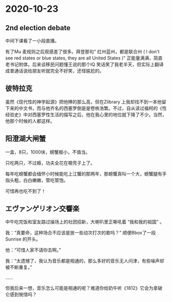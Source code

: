# 2020-10-23

## 2nd election debate

中间下课看了一小段直播。

有了Mu 麦规则之后观感差了很多。拜登那句“ 红州蓝州，都是联合州 ( I don't see red states or blue states, they are all United States )” 正能量满满，简直老书记附体。后来谈移民问题懂王说的那个IQ 笑话笑了我老半天，但实际上翻译成普通话说给朋友听就完全不好笑，还怪尴尬的。

## 彼特拉克

虽然《现代性的神学起源》把他捧的那么高，但在Zlibrary 上我却找不到一本他留下来的中文书，而与他齐名的西塞罗倒是是卷帙浩繁。不过，自从读过福柯的《性经验史》中对西塞罗性生活的描写之后，他在我心里的地位就下降了不少。当然，他那个时候的人都这样。

## 阳澄湖大闸蟹

一盒，8只，1000块，螃蟹极小，不值当。

只吃两只，不过瘾，功夫全花在嚼壳子上了。

每年吃螃蟹都会缅怀小时候能吃上江蟹的那两年，那螃蟹真叫一个大，螃蟹腿有手指头粗，白白嫩嫩，管吃管饱。

可惜再也吃不到了！

## エヴァンゲリオン交響楽

中午吃完饭和室友路过操场上的社团招新，大喇叭里正嘶吼着 “我和我的祖国” 。

我：“真要命，这种场合不应该是放一些动次打次的歌吗？” 顺便Bbox了一段Sunrise 的开头。

他：“可惜人家不请你去啊。”

我：“太遗憾了，我认为音乐都是相通的，那么多好的音乐无人问津，有些噪声却被不断重复。”

……

但我后来一想，音乐怎么可能是相通的呢？难道你给奶牛听《1812》它会为拿破仑感到惋惜吗？


















